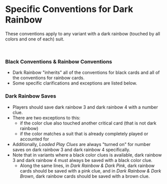# Specific Conventions for Dark Rainbow

These conventions apply to any variant with a dark rainbow (touched by all colors and one of each) suit.

<br />

### Black Conventions & Rainbow Conventions

- Dark Rainbow "inherits" all of the conventions for black cards and all of the conventions for rainbow cards.
- Some specific clarifications and exceptions are listed below.

### Dark Rainbow Saves

- Players should save dark rainbow 3 and dark rainbow 4 with a number clue.
- There are two exceptions to this:
  - if the color clue also touched another critical card (that is not dark rainbow)
  - if the color matches a suit that is already completely played or accounted for
- Additionally, *Loaded Play Clues* are always "turned on" for number saves on dark rainbow 3 and dark rainbow 4 specifically.
- Note that in variants where a black color clues is available, dark rainbow 3 and dark rainbow 4 must always be saved with a black color clue.
  - Along the same lines, in *Dark Rainbow & Dark Pink*, dark rainbow cards should be saved with a pink clue, and in *Dark Rainbow & Dark Brown*, dark rainbow cards should be saved with a brown clue.
